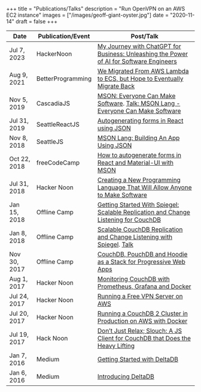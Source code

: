 +++
title = "Publications/Talks"
description = "Run OpenVPN on an AWS EC2 instance"
images = ["/images/geoff-giant-oyster.jpg"]
date = "2020-11-14"
draft = false
+++

Date | Publication/Event | Post/Talk
---- | ----------- | ----
Jul 7, 2023 | HackerNoon | [My Journey with ChatGPT for Business: Unleashing the Power of AI for Software Engineers](https://hackernoon.com/my-journey-with-chatgpt-for-business-unleashing-the-power-of-ai-for-software-engineers)
Aug 9, 2021 | BetterProgramming | [We Migrated From AWS Lambda to ECS, but Hope to Eventually Migrate Back](https://betterprogramming.pub/we-migrated-from-aws-lambda-to-ecs-but-hope-to-eventually-migrate-back-8ad25a60501b)
Nov 5, 2019 | CascadiaJS | [MSON: Everyone Can Make Software](https://docs.google.com/presentation/d/1FQpavXhQSPJ2Y4YUEObBrZFjmfGdasqNV7B3290Vyms). [Talk: MSON Lang - Everyone Can Make Software](https://2019.cascadiajs.com/speakers/geoff-cox)
Jul 31, 2019 | SeattleReactJS | [Autogenerating forms in React using JSON](https://www.youtube.com/watch?v=rh_LgA8zlRI)
Nov 8, 2018 | SeattleJS | [MSON Lang: Building An App Using JSON](https://www.meetup.com/seattlejs/events/dczsvkyxpblb/)
Oct 22, 2018 | freeCodeCamp | [How to autogenerate forms in React and Material-UI with MSON](https://medium.com/free-code-camp/how-to-autogenerate-forms-in-react-and-material-ui-with-mson-5771b1b7e739)
Jul 31, 2018 | Hacker Noon | [Creating a New Programming Language That Will Allow Anyone to Make Software](https://medium.com/hackernoon/creating-a-new-programming-language-that-will-allow-anyone-to-make-software-7a8c73238dc2)
Jan 15, 2018 | Offline Camp | [Getting Started With Spiegel: Scalable Replication and Change Listening for CouchDB](https://medium.com/offline-camp/getting-started-with-spiegel-scalable-replication-and-change-listening-for-couchdb-8d9711ac29f8)
Jan 8, 2018 | Offline Camp | [Scalable CouchDB Replication and Change Listening with Spiegel](https://medium.com/offline-camp/scalable-couchdb-replication-and-change-listening-with-spiegel-878e22901dcd). [Talk](https://www.youtube.com/watch?v=JvphIDxlSnk&feature=youtu.be)
Nov 30, 2017 | Offline Camp | [CouchDB, PouchDB and Hoodie as a Stack for Progressive Web Apps](https://medium.com/offline-camp/couchdb-pouchdb-and-hoodie-as-a-stack-for-progressive-web-apps-a6078a985f18)
Aug 1, 2017 | Hacker Noon | [Monitoring CouchDB with Prometheus, Grafana and Docker](https://medium.com/hackernoon/monitoring-couchdb-with-prometheus-grafana-and-docker-4693bc8408f0)
Jul 24, 2017 | Hacker Noon | [Running a Free VPN Server on AWS](https://medium.com/hackernoon/using-a-vpn-server-to-connect-to-your-aws-vpc-for-just-the-cost-of-an-ec2-nano-instance-3c81269c71c2)
Jul 20, 2017 | Hacker Noon | [Running a CouchDB 2 Cluster in Production on AWS with Docker](https://medium.com/hackernoon/running-a-couchdb-2-0-cluster-in-production-on-aws-with-docker-50f745d4bdbc)
Jul 19, 2017 | Hack Noon | [Don’t Just Relax; Slouch: A JS Client for CouchDB that Does the Heavy Lifting](https://medium.com/hackernoon/dont-just-relax-slouch-a-js-client-for-couchdb-that-does-the-heavy-lifting-d8232eba8e2c)
Jan 7, 2016 | Medium | [Getting Started with DeltaDB](https://medium.com/@redgeoff/getting-started-with-deltadb-137359111282)
Jan 6, 2016 | Medium | [Introducing DeltaDB](https://medium.com/@redgeoff/introducing-deltadb-finally-there-is-hope-for-the-write-once-run-everywhere-html5-app-afd5c59baa5b)
